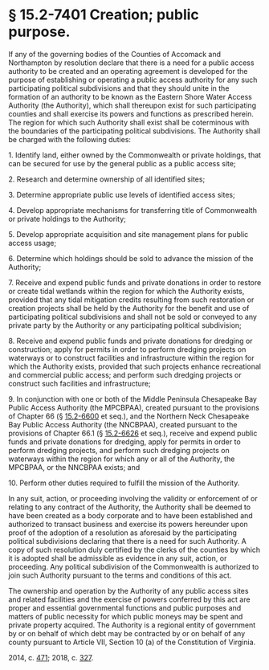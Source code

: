 # § 15.2-7401 Creation; public purpose.

<p>If any of the governing bodies of the Counties of Accomack and Northampton by resolution declare that there is a need for a public access authority to be created and an operating agreement is developed for the purpose of establishing or operating a public access authority for any such participating political subdivisions and that they should unite in the formation of an authority to be known as the Eastern Shore Water Access Authority (the Authority), which shall thereupon exist for such participating counties and shall exercise its powers and functions as prescribed herein. The region for which such Authority shall exist shall be coterminous with the boundaries of the participating political subdivisions. The Authority shall be charged with the following duties:</p><p>1. Identify land, either owned by the Commonwealth or private holdings, that can be secured for use by the general public as a public access site;</p><p>2. Research and determine ownership of all identified sites;</p><p>3. Determine appropriate public use levels of identified access sites;</p><p>4. Develop appropriate mechanisms for transferring title of Commonwealth or private holdings to the Authority;</p><p>5. Develop appropriate acquisition and site management plans for public access usage;</p><p>6. Determine which holdings should be sold to advance the mission of the Authority;</p><p>7. Receive and expend public funds and private donations in order to restore or create tidal wetlands within the region for which the Authority exists, provided that any tidal mitigation credits resulting from such restoration or creation projects shall be held by the Authority for the benefit and use of participating political subdivisions and shall not be sold or conveyed to any private party by the Authority or any participating political subdivision;</p><p>8. Receive and expend public funds and private donations for dredging or construction; apply for permits in order to perform dredging projects on waterways or to construct facilities and infrastructure within the region for which the Authority exists, provided that such projects enhance recreational and commercial public access; and perform such dredging projects or construct such facilities and infrastructure;</p><p>9. In conjunction with one or both of the Middle Peninsula Chesapeake Bay Public Access Authority (the MPCBPAA), created pursuant to the provisions of Chapter 66 (§ <a href='/vacode/15.2-6600/'>15.2-6600</a> et seq.), and the Northern Neck Chesapeake Bay Public Access Authority (the NNCBPAA), created pursuant to the provisions of Chapter 66.1 (§ <a href='/vacode/15.2-6626/'>15.2-6626</a> et seq.), receive and expend public funds and private donations for dredging, apply for permits in order to perform dredging projects, and perform such dredging projects on waterways within the region for which any or all of the Authority, the MPCBPAA, or the NNCBPAA exists; and</p><p>10. Perform other duties required to fulfill the mission of the Authority.</p><p>In any suit, action, or proceeding involving the validity or enforcement of or relating to any contract of the Authority, the Authority shall be deemed to have been created as a body corporate and to have been established and authorized to transact business and exercise its powers hereunder upon proof of the adoption of a resolution as aforesaid by the participating political subdivisions declaring that there is a need for such Authority. A copy of such resolution duly certified by the clerks of the counties by which it is adopted shall be admissible as evidence in any suit, action, or proceeding. Any political subdivision of the Commonwealth is authorized to join such Authority pursuant to the terms and conditions of this act.</p><p>The ownership and operation by the Authority of any public access sites and related facilities and the exercise of powers conferred by this act are proper and essential governmental functions and public purposes and matters of public necessity for which public moneys may be spent and private property acquired. The Authority is a regional entity of government by or on behalf of which debt may be contracted by or on behalf of any county pursuant to Article VII, Section 10 (a) of the Constitution of Virginia.</p><p>2014, c. <a href='http://lis.virginia.gov/cgi-bin/legp604.exe?141+ful+CHAP0471'>471</a>; 2018, c. <a href='http://lis.virginia.gov/cgi-bin/legp604.exe?181+ful+CHAP0327'>327</a>.</p>